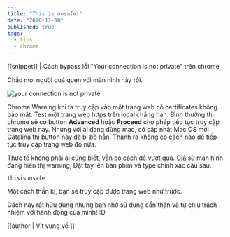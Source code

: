 ```yaml
---
title: "This is unsafe!"
date: "2020-11-10"
published: true
tags:
  - tips
  - chrome
---
```


[[snippet]]
| Cách bypass lỗi "Your connection is not private" trên chrome

Chắc mọi người quá quen với màn hình này rồi.

![your connection is not private](https://archive.org/download/your-connection-is-not-private-error-in-google-chrome/your-connection-is-not-private-error-in-google-chrome.png)

Chrome Warning khi ta truy cập vào một trang web có certificates không bảo mật.
Test một trang web https trên local chẳng hạn.
Bình thường thì chrome sẽ có button **Advanced** hoặc **Proceed** cho phép tiếp tục truy cập trang web này.
Nhưng với ai đang dùng mac, có cập nhật Mac OS mới Catalina thì button này đã bị bỏ hẳn. Thành ra không có cách nào để tiếp tục truy cập trang web đó nữa.

Thực tế không phải ai cũng biết, vẫn có cách để vượt qua.
Giả sử màn hình đang hiển thị warning, 
Đặt tay lên bàn phím và type chính xác câu sau:

    thisisunsafe

Một cách thần kì, bạn sẽ truy cập được trang web như trước.

Cách này rất hữu dụng nhưng bạn nhớ sử dụng cẩn thận và tự chịu trách nhiệm với hành động của mình! :D

[[author | Vịt vụng về ]]